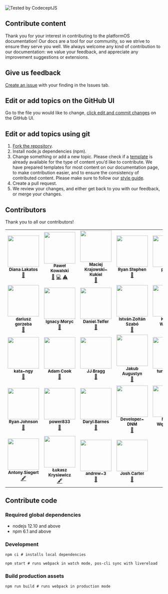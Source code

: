 <img alt="Tested by CodeceptJS" src="https://img.shields.io/badge/Tested%20by-CodeceptJS-green">

## Contribute content

Thank you for your interest in contributing to the platformOS documentation! Our docs are a tool for our community, so we strive to ensure they serve you well. We always welcome any kind of contribution to our documentation: we value your feedback, and appreciate any improvement suggestions or extensions.

## Give us feedback

[Create an issue](https://guides.github.com/features/issues/) with your finding in the Issues tab.

## Edit or add topics on the GitHub UI

Go to the file you would like to change, [click edit and commit changes](https://help.github.com/articles/editing-files-in-your-repository/) on the GitHub UI.

## Edit or add topics using git

1. [Fork the repository](https://guides.github.com/activities/forking/).
2. Install node.js dependencies (npm).
3. Change something or add a new topic. Please check if a [template](/tree/master/app/views/pages/doc-templates) is already available for the type of content you’d like to contribute. We have prepared templates for most content on our documentation page, to make contribution easier, and to ensure the consistency of contributed content. Please make sure to follow our [style guide](https://documentation.platformos.com/community/documentation-style-guide).
4. Create a pull request.
5. We review your changes, and either get back to you with our feedback, or merge your changes.

## Contributors

Thank you to all our contributors!
<!-- ALL-CONTRIBUTORS-LIST:START - Do not remove or modify this section -->
<!-- prettier-ignore-start -->
<!-- markdownlint-disable -->
<table>
  <tr>
    <td align="center"><a href="https://github.com/diana-lakatos"><img src="https://avatars0.githubusercontent.com/u/4191691?v=4&s=100?s=100" width="100px;" alt=""/><br /><sub><b>Diana Lakatos</b></sub></a><br /><a href="https://github.com/mdyd-dev/nearme-documentation/commits?author=diana-lakatos" title="Documentation">📖</a></td>
    <td align="center"><a href="https://github.com/pavelloz"><img src="https://avatars0.githubusercontent.com/u/546845?v=4&s=100?s=100" width="100px;" alt=""/><br /><sub><b>Paweł Kowalski</b></sub></a><br /><a href="https://github.com/mdyd-dev/nearme-documentation/commits?author=pavelloz" title="Documentation">📖</a> <a href="https://github.com/mdyd-dev/nearme-documentation/commits?author=pavelloz" title="Code">💻</a> <a href="https://github.com/mdyd-dev/nearme-documentation/commits?author=pavelloz" title="Tests">⚠️</a></td>
    <td align="center"><a href="https://github.com/Slashek"><img src="https://avatars0.githubusercontent.com/u/30107?v=4&s=100?s=100" width="100px;" alt=""/><br /><sub><b>Maciej Krajowski-Kukiel</b></sub></a><br /><a href="https://github.com/mdyd-dev/nearme-documentation/commits?author=Slashek" title="Documentation">📖</a></td>
    <td align="center"><a href="http://linkedin.com/in/ryan-stephen"><img src="https://avatars0.githubusercontent.com/u/51050549?v=4&s=100?s=100" width="100px;" alt=""/><br /><sub><b>Ryan Stephen</b></sub></a><br /><a href="https://github.com/mdyd-dev/nearme-documentation/commits?author=ryan-stephen" title="Documentation">📖</a></td>
    <td align="center"><a href="http://piotrze.blogspot.com"><img src="https://avatars0.githubusercontent.com/u/96238?v=4&s=100?s=100" width="100px;" alt=""/><br /><sub><b>piotrze</b></sub></a><br /><a href="https://github.com/mdyd-dev/nearme-documentation/commits?author=piotrze" title="Documentation">📖</a></td>
    <td align="center"><a href="https://github.com/lemingos"><img src="https://avatars0.githubusercontent.com/u/95296?v=4&s=100?s=100" width="100px;" alt=""/><br /><sub><b>Tomek</b></sub></a><br /><a href="https://github.com/mdyd-dev/nearme-documentation/commits?author=lemingos" title="Documentation">📖</a></td>
    <td align="center"><a href="https://krzysztofdanek.pl"><img src="https://avatars0.githubusercontent.com/u/1758834?v=4&s=100?s=100" width="100px;" alt=""/><br /><sub><b>Krzysztof Danek</b></sub></a><br /><a href="https://github.com/mdyd-dev/nearme-documentation/commits?author=chrisdanek" title="Documentation">📖</a></td>
  </tr>
  <tr>
    <td align="center"><a href="https://github.com/godot"><img src="https://avatars0.githubusercontent.com/u/150861?v=4&s=100?s=100" width="100px;" alt=""/><br /><sub><b>dariusz gorzeba</b></sub></a><br /><a href="https://github.com/mdyd-dev/nearme-documentation/commits?author=godot" title="Documentation">📖</a></td>
    <td align="center"><a href="https://github.com/ignacy"><img src="https://avatars0.githubusercontent.com/u/25693?v=4&s=100?s=100" width="100px;" alt=""/><br /><sub><b>Ignacy Moryc</b></sub></a><br /><a href="https://github.com/mdyd-dev/nearme-documentation/commits?author=ignacy" title="Documentation">📖</a></td>
    <td align="center"><a href="http://digitalfuel.co.nz"><img src="https://avatars0.githubusercontent.com/u/10215670?v=4&s=100?s=100" width="100px;" alt=""/><br /><sub><b>Daniel Telfer</b></sub></a><br /><a href="https://github.com/mdyd-dev/nearme-documentation/commits?author=digitalfuel" title="Documentation">📖</a></td>
    <td align="center"><a href="https://github.com/szabosteve"><img src="https://avatars0.githubusercontent.com/u/22324794?v=4&s=100?s=100" width="100px;" alt=""/><br /><sub><b>István Zoltán Szabó</b></sub></a><br /><a href="https://github.com/mdyd-dev/nearme-documentation/commits?author=szabosteve" title="Documentation">📖</a></td>
    <td align="center"><a href="https://github.com/kv109"><img src="https://avatars0.githubusercontent.com/u/399968?v=4&s=100?s=100" width="100px;" alt=""/><br /><sub><b>Kacper Walanus</b></sub></a><br /><a href="https://github.com/mdyd-dev/nearme-documentation/commits?author=kv109" title="Documentation">📖</a></td>
    <td align="center"><a href="http://coornail.net"><img src="https://avatars0.githubusercontent.com/u/195481?v=4&s=100?s=100" width="100px;" alt=""/><br /><sub><b>Kornel Lugosi</b></sub></a><br /><a href="https://github.com/mdyd-dev/nearme-documentation/commits?author=Coornail" title="Documentation">📖</a></td>
    <td align="center"><a href="http://www.siteglide.com"><img src="https://avatars0.githubusercontent.com/u/15265711?v=4&s=100?s=100" width="100px;" alt=""/><br /><sub><b>Dean Vizer</b></sub></a><br /><a href="https://github.com/mdyd-dev/nearme-documentation/commits?author=DeanmvSG" title="Documentation">📖</a></td>
  </tr>
  <tr>
    <td align="center"><a href="https://github.com/Nagygyorgy"><img src="https://avatars0.githubusercontent.com/u/3997812?v=4&s=100?s=100" width="100px;" alt=""/><br /><sub><b>kata-ngy</b></sub></a><br /><a href="https://github.com/mdyd-dev/nearme-documentation/commits?author=Nagygyorgy" title="Documentation">📖</a></td>
    <td align="center"><a href="http://onecreative.pro"><img src="https://avatars0.githubusercontent.com/u/3567277?v=4&s=100?s=100" width="100px;" alt=""/><br /><sub><b>Adam Cook</b></sub></a><br /><a href="https://github.com/mdyd-dev/nearme-documentation/commits?author=onecreative" title="Documentation">📖</a></td>
    <td align="center"><a href="https://github.com/JJBragg"><img src="https://avatars0.githubusercontent.com/u/31246057?v=4&s=100?s=100" width="100px;" alt=""/><br /><sub><b>JJ Bragg</b></sub></a><br /><a href="https://github.com/mdyd-dev/nearme-documentation/commits?author=JJBragg" title="Documentation">📖</a></td>
    <td align="center"><a href="https://github.com/kubaugustyn"><img src="https://avatars0.githubusercontent.com/u/1313115?v=4&s=100?s=100" width="100px;" alt=""/><br /><sub><b>Jakub Augustyn</b></sub></a><br /><a href="https://github.com/mdyd-dev/nearme-documentation/commits?author=kubaugustyn" title="Documentation">📖</a></td>
    <td align="center"><a href="https://github.com/turing9783"><img src="https://avatars0.githubusercontent.com/u/52897401?v=4&s=100?s=100" width="100px;" alt=""/><br /><sub><b>turing9783</b></sub></a><br /><a href="https://github.com/mdyd-dev/nearme-documentation/commits?author=turing9783" title="Documentation">📖</a></td>
    <td align="center"><a href="https://github.com/juliennearme"><img src="https://avatars0.githubusercontent.com/u/12803644?v=4&s=100?s=100" width="100px;" alt=""/><br /><sub><b>Julien Levadoux</b></sub></a><br /><a href="https://github.com/mdyd-dev/nearme-documentation/commits?author=juliennearme" title="Documentation">📖</a></td>
    <td align="center"><a href="https://github.com/streflik"><img src="https://avatars0.githubusercontent.com/u/87532?v=4&s=100?s=100" width="100px;" alt=""/><br /><sub><b>Krzysztof Streflik</b></sub></a><br /><a href="https://github.com/mdyd-dev/nearme-documentation/commits?author=streflik" title="Documentation">📖</a></td>
  </tr>
  <tr>
    <td align="center"><a href="https://theleanoptimizer.com/web-development"><img src="https://avatars0.githubusercontent.com/u/505204?v=4&s=100?s=100" width="100px;" alt=""/><br /><sub><b>Ryan Johnson</b></sub></a><br /><a href="https://github.com/mdyd-dev/nearme-documentation/commits?author=theleanoptimizer" title="Documentation">📖</a></td>
    <td align="center"><a href="https://github.com/power833"><img src="https://avatars0.githubusercontent.com/u/53452538?v=4&s=100?s=100" width="100px;" alt=""/><br /><sub><b>power833</b></sub></a><br /><a href="https://github.com/mdyd-dev/nearme-documentation/commits?author=power833" title="Documentation">📖</a></td>
    <td align="center"><a href="https://github.com/darylbarnes"><img src="https://avatars0.githubusercontent.com/u/3056383?v=4&s=100?s=100" width="100px;" alt=""/><br /><sub><b>Daryl Barnes</b></sub></a><br /><a href="https://github.com/mdyd-dev/nearme-documentation/commits?author=darylbarnes" title="Documentation">📖</a></td>
    <td align="center"><a href="https://github.com/Developer-DNM"><img src="https://avatars0.githubusercontent.com/u/1714812?v=4&s=100?s=100" width="100px;" alt=""/><br /><sub><b>Developer-DNM</b></sub></a><br /><a href="https://github.com/mdyd-dev/nearme-documentation/commits?author=Developer-DNM" title="Documentation">📖</a></td>
    <td align="center"><a href="https://github.com/maciej-webpassion"><img src="https://avatars0.githubusercontent.com/u/1659907?v=4&s=100?s=100" width="100px;" alt=""/><br /><sub><b>Maciej Węgrzynek</b></sub></a><br /><a href="https://github.com/mdyd-dev/nearme-documentation/commits?author=maciej-webpassion" title="Documentation">📖</a></td>
    <td align="center"><a href="https://twitter.com/kalmanhosszu"><img src="https://avatars0.githubusercontent.com/u/193390?v=4?s=100" width="100px;" alt=""/><br /><sub><b>Kálmán Hosszu</b></sub></a><br /><a href="#content-hosszukalman" title="Content">🖋</a> <a href="#example-hosszukalman" title="Examples">💡</a></td>
    <td align="center"><a href="https://github.com/ScottBReynolds"><img src="https://avatars3.githubusercontent.com/u/5578256?v=4?s=100" width="100px;" alt=""/><br /><sub><b>Scott B Reynolds</b></sub></a><br /><a href="#content-ScottBReynolds" title="Content">🖋</a></td>
  </tr>
  <tr>
    <td align="center"><a href="https://github.com/Agsiegert"><img src="https://avatars1.githubusercontent.com/u/4143205?v=4?s=100" width="100px;" alt=""/><br /><sub><b>Antony Siegert</b></sub></a><br /><a href="#content-Agsiegert" title="Content">🖋</a></td>
    <td align="center"><a href="http://secondgate.pl/"><img src="https://avatars.githubusercontent.com/u/1907443?v=4?s=100" width="100px;" alt=""/><br /><sub><b>Łukasz Krysiewicz</b></sub></a><br /><a href="#content-z-x" title="Content">🖋</a></td>
    <td align="center"><a href="https://github.com/andrew-3"><img src="https://avatars.githubusercontent.com/u/52176193?v=4?s=100" width="100px;" alt=""/><br /><sub><b>andrew-3</b></sub></a><br /><a href="https://github.com/mdyd-dev/nearme-documentation/commits?author=andrew-3" title="Documentation">📖</a></td>
    <td align="center"><a href="https://github.com/JoshCarterWeb"><img src="https://avatars.githubusercontent.com/u/19346636?v=4?s=100" width="100px;" alt=""/><br /><sub><b>Josh Carter</b></sub></a><br /><a href="https://github.com/mdyd-dev/nearme-documentation/commits?author=JoshCarterWeb" title="Documentation">📖</a></td>
  </tr>
</table>

<!-- markdownlint-restore -->
<!-- prettier-ignore-end -->

<!-- ALL-CONTRIBUTORS-LIST:END -->

## Contribute code

### Required global dependencies

- nodejs 12.10 and above
- npm 6.1 and above

### Development

    npm ci # installs local dependencies

    npm start # runs webpack in watch mode, pos-cli sync with livereload 

### Build production assets

    npm run build # runs webpack in production mode